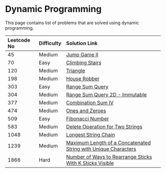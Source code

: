 # Dynamic Programming

This page contains list of problems that are solved using dynamic programming.

| Leetcode No | Difficulty | Solution Link |
| :--- | :--- | :--- |
| 45 | Medium | [Jump Game II](leetcode-medium/leetcode-45-jump-game-ii.md) |
| 70 | Easy | [Climbing Stairs](leetcode-easy/leetcode-70-climbing-stairs.md) |
| 120 | Medium | [Triangle](leetcode-medium/leetcode-120-triangle.md) |
| 198 | Medium | [House Robber](leetcode-medium/leetcode-198-house-robber.md) |
| 303 | Easy | [Range Sum Query](leetcode-easy/leetcode-303-range-sum-query-immutable.md) |
| 304 | Medium | [Range Sum Query 2D - Immutable](leetcode-medium/leetcode-304-range-sum-query-2d-immutable.md) |
| 377 | Medium | [Combination Sum IV](leetcode-medium/leetcode-377-combination-sum-iv.md) |
| 474 | Medium | [Ones and Zeroes](leetcode-medium/leetcode-474-ones-and-zeroes.md) |
| 509 | Easy | [Fibonacci Number](leetcode-easy/leetcode-509-fibonacci-number.md) |
| 583 | Medium | [Delete Operation for Two Strings](leetcode-medium/leetcode-583-delete-operation-for-two-strings.md) |
| 1048 | Medium | [Longest String Chain](leetcode-medium/leetcode-1048-longest-string-chain.md) |
| 1239  | Medium | [Maximum Length of a Concatenated String with Unique Characters](leetcode-medium/leetcode-1239-maximum-length-of-a-concatenated-string-with-unique-characters.md) |
| 1866 | Hard | [Number of Ways to Rearrange Sticks With K Sticks Visible](leetcode-hard/leetcode-1866-number-of-ways-to-rearrange-sticks-with-k-sticks-visible.md) |





